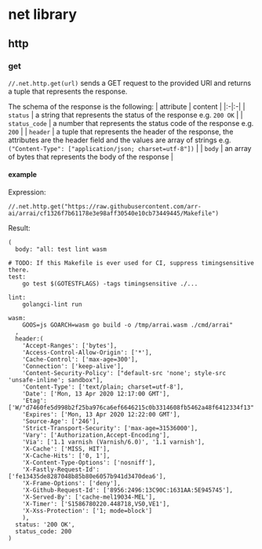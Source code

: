 # net library

## http

### get

`//.net.http.get(url)` sends a GET request to the provided URl and returns
a tuple that represents the response.

The schema of the response is the following:
| attribute | content |
|:-|:-|
| `status` | a string that represents the status of the response e.g. `200 OK` |
| `status_code` | a number that represents the status code of the response e.g. `200` |
| `header` | a tuple that represents the header of the response, the attributes are the header field and the values are array of strings e.g. `("Content-Type": ["application/json; charset=utf-8"])` |
| `body` | an array of bytes that represents the body of the response |

#### example

Expression:
```
//.net.http.get("https://raw.githubusercontent.com/arr-ai/arrai/cf1326f7b61178e3e98aff30540e10cb73449445/Makefile")
```

Result:
```
(
  body: "all: test lint wasm

# TODO: If this Makefile is ever used for CI, suppress timingsensitive there.
test:
	go test $(GOTESTFLAGS) -tags timingsensitive ./...

lint:
	golangci-lint run

wasm:
	GOOS=js GOARCH=wasm go build -o /tmp/arrai.wasm ./cmd/arrai"
  ,
  header:(
    'Accept-Ranges': ['bytes'],
    'Access-Control-Allow-Origin': ['*'],
    'Cache-Control': ['max-age=300'],
    'Connection': ['keep-alive'],
    'Content-Security-Policy': ["default-src 'none'; style-src 'unsafe-inline'; sandbox"],
    'Content-Type': ['text/plain; charset=utf-8'],
    'Date': ['Mon, 13 Apr 2020 12:17:00 GMT'],
    'Etag': ['W/"d7460fe5d998b2f25ba976ca6ef6646215c0b3314608fb5462a48f6412334f13"'],
    'Expires': ['Mon, 13 Apr 2020 12:22:00 GMT'],
    'Source-Age': ['246'],
    'Strict-Transport-Security': ['max-age=31536000'],
    'Vary': ['Authorization,Accept-Encoding'],
    'Via': ['1.1 varnish (Varnish/6.0)', '1.1 varnish'],
    'X-Cache': ['MISS, HIT'],
    'X-Cache-Hits': ['0, 1'],
    'X-Content-Type-Options': ['nosniff'],
    'X-Fastly-Request-Id': ['fe13435de8287048b85b80e6057b941d3470dea6'],
    'X-Frame-Options': ['deny'],
    'X-Github-Request-Id': ['8956:2496:13C90C:1631AA:5E945745'],
    'X-Served-By': ['cache-mel19034-MEL'],
    'X-Timer': ['S1586780220.448718,VS0,VE1'],
    'X-Xss-Protection': ['1; mode=block']
    ),
  status: '200 OK',
  status_code: 200
)
```
